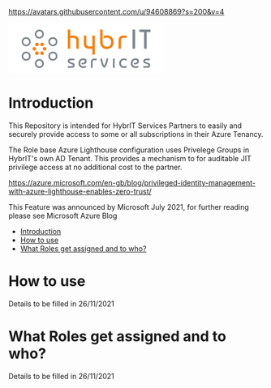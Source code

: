 https://avatars.githubusercontent.com/u/94608869?s=200&v=4

![Hybrit Logo](./hybritLogo.png)

# Introduction

This Repository is intended for HybrIT Services Partners to easily and securely provide access to some or all subscriptions in their Azure Tenancy.

The Role base Azure Lighthouse configuration uses Privelege Groups in HybrIT's own AD Tenant. This provides a mechanism to for auditable JIT privilege access at no additional cost to the partner.

https://azure.microsoft.com/en-gb/blog/privileged-identity-management-with-azure-lighthouse-enables-zero-trust/

This Feature was announced by Microsoft July 2021, for further reading please see Microsoft Azure Blog


- [Introduction](#introduction)
- [How to use](#how-to-use)
- [What Roles get assigned and to who?](#what-roles-get-assigned-and-to-who)

# How to use

Details to be filled in 26/11/2021

# What Roles get assigned and to who?

Details to be filled in 26/11/2021
